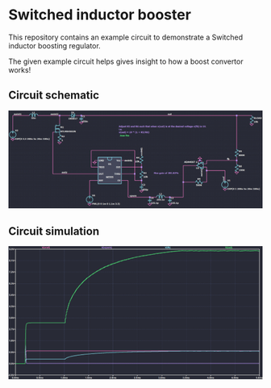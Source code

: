 # Switched inductor booster
This repository contains an example circuit to demonstrate a Switched inductor boosting regulator.

The given example circuit helps gives insight to how a boost convertor works!

## Circuit schematic
![Boost converter schematic](./Resources/Switched-inductor-booster-schematic.png)

## Circuit simulation
![Boost converter simulation results](./Resources/Switched-inductor-booster-plot.png)
